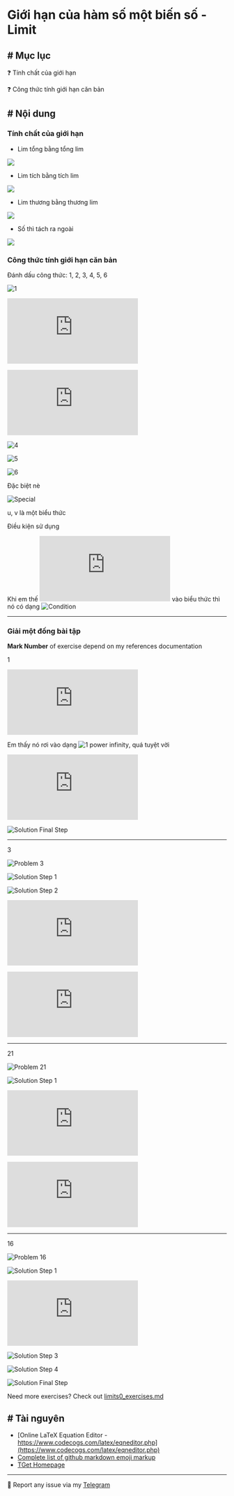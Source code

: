 # Giới hạn của hàm số một biến số - Limit
## # Mục lục
:question: Tính chất của giới hạn

:question: Công thức tính giới hạn căn bản

## # Nội dung
### Tính chất của giới hạn
- Lim tổng bằng tổng lim

![](https://latex.codecogs.com/gif.latex?\lim_{x&space;\to&space;x_0}[f(x)&space;\pm&space;g(x)]&space;=&space;\lim_{x&space;\to&space;x_0}f(x)&space;\pm&space;\lim_{x&space;\to&space;x_0}g(x))

- Lim tích bằng tích lim

![](https://latex.codecogs.com/gif.latex?\lim_{x&space;\to&space;x_0}f(x).g(x)&space;=&space;\lim_{x&space;\to&space;x_0}f(x).\lim_{x&space;\to&space;x_0}g(x))

- Lim thương bằng thương lim

![](https://latex.codecogs.com/gif.latex?\lim&space;\frac{f(x)}{g(x)}&space;=&space;\frac{\lim&space;f(x)}{\lim&space;g(x)})

- Số thì tách ra ngoài

![](https://latex.codecogs.com/gif.latex?\lim&space;k.f(x)&space;=&space;k.\lim&space;f(x))

### Công thức tính giới hạn căn bản
Đánh dấu công thức: 1, 2, 3, 4, 5, 6

![1](https://latex.codecogs.com/gif.latex?\lim_{x&space;\to&space;0}&space;\frac{\sin&space;x}{x}&space;=&space;1)

![2](https://latex.codecogs.com/gif.latex?%5Clim_%7B%5Calpha%5Cto%200%7D%281%20&plus;%20%5Calpha%29%5E%7B%5Cfrac%7B1%7D%7B%5Calpha%7D%7D%20%3De)

![3](https://latex.codecogs.com/gif.latex?%5Clim_%7Bx%20%5Cto%20%5Cinfty%7D%20%281%20&plus;%20%5Cfrac%7B1%7D%7Bx%7D%29%5Ex%20%3D%20e)

![4](https://latex.codecogs.com/gif.latex?\lim_{x&space;\to&space;0}&space;\frac{\ln(1&space;&plus;&space;x)}{x}&space;=&space;1)

![5](https://latex.codecogs.com/gif.latex?\lim_{x&space;\to&space;0}&space;\frac{a^x&space;-&space;1}{x}&space;=&space;\ln&space;a)

![6](https://latex.codecogs.com/gif.latex?\lim_{x&space;\to&space;0}&space;\frac{(1&plus;x)^{\alpha}&space;-&space;1}{x}&space;=&space;\alpha)

Đặc biệt nè

![Special](https://latex.codecogs.com/gif.latex?\dpi{150}&space;\lim_{x&space;\to&space;x_0}&space;u^v&space;=&space;e^{\lim&space;(u&space;-&space;1).v})

u, v là một biểu thức

Điều kiện sử dụng

Khi em thế ![x zero](https://latex.codecogs.com/gif.latex?x_0) vào biểu thức thì nó có dạng ![Condition](https://latex.codecogs.com/gif.latex?1^{\infty})

<!-- Test Link -->
<!-- https://testmoz.com/2144647/ Unstable-->
___

### Giải một đống bài tập
**Mark Number** of exercise depend on my references documentation

1

![Problem 1](https://latex.codecogs.com/gif.latex?%5Cdpi%7B150%7D%20%5Clim_%7Bx%20%5Cto%200%7D%20%281%20&plus;%20%5Csin%20x%29%5E%5Cfrac%7B2%7D%7Bx%7D)

Em thấy nó rơi vào dạng ![1 power infinity](https://latex.codecogs.com/gif.latex?1^{\infty}), quá tuyệt vời

![Solution Step 1](https://latex.codecogs.com/gif.latex?%5Cdpi%7B150%7D%20%3D%20e%5E%7B%5Clim%20%281%20&plus;%20%5Csin%20x%20-%201%29.%5Cfrac%7B2%7D%7Bx%7D%7D)

![Solution Final Step](https://latex.codecogs.com/gif.latex?\dpi{150}&space;=&space;e^{\lim&space;\frac{2.\sin&space;x}{x}}&space;=&space;e^2)

___

3

![Problem 3](https://latex.codecogs.com/gif.latex?\lim_{x&space;\to&space;0}&space;\frac{e^{ax}-e^{bx}}{x})

![Solution Step 1](https://latex.codecogs.com/gif.latex?=&space;\lim_{x&space;\to&space;0}&space;\frac{e^{ax}&space;-&space;1&space;-e^{bx}&space;&plus;&space;1}{x})

![Solution Step 2](https://latex.codecogs.com/gif.latex?=&space;\lim_{x&space;\to&space;0}&space;\frac{e^{ax}&space;-&space;1}{x}&space;-&space;\lim_{x&space;\to&space;0}\frac{e^{bx}&space;-&space;1}{x})

![Solution Step 3](https://latex.codecogs.com/gif.latex?=&space;\lim_{x&space;\to&space;0}&space;\frac{e^{ax}&space;-&space;1}{a.x}.a&space;-&space;\lim_{x&space;\to&space;0}\frac{e^{bx}&space;-&space;1}{bx}.b)

![Solution Final Step](https://latex.codecogs.com/gif.latex?=&space;a&space;-&space;b)

___

21

![Problem 21](https://latex.codecogs.com/gif.latex?\lim_{x&space;\to&space;0}&space;\frac{\sin&space;4x&space;-&space;\sin&space;3x}{e^x&space;-&space;1})

![Solution Step 1](https://latex.codecogs.com/gif.latex?=&space;\lim_{x&space;\to&space;0}&space;\frac{\sin&space;4x}{e^x&space;-&space;1}&space;-\lim_{x&space;\to&space;0}&space;\frac{\sin&space;3x}{e^x&space;-&space;1})

![Solution Step 2](https://latex.codecogs.com/gif.latex?%3D%20%5Clim_%7Bx%20%5Cto%200%7D%20%5Cfrac%7B%28%5Csin%204x%29.4x%7D%7B%28e%5Ex%20-%201%29.4x%7D%20-%5Clim_%7Bx%20%5Cto%200%7D%20%5Cfrac%7B%28%5Csin%203x%29.3x%7D%7B%28e%5Ex%20-%201%29.3x%7D)

![Solution Final Step](https://latex.codecogs.com/gif.latex?=&space;4&space;-&space;3&space;=1)

___

16

![Problem 16](https://latex.codecogs.com/gif.latex?\lim_{x&space;\to&space;0}&space;\frac{e^{\tan&space;3x}&space;-&space;1&space;&plus;&space;\sin&space;x}{\ln(1&plus;2x)})

![Solution Step 1](https://latex.codecogs.com/gif.latex?&space;=&space;\lim_{x&space;\to&space;0}&space;\frac{e^{\tan&space;3x}&space;-&space;1}{\ln(1&plus;2x)}&space;&plus;&space;\lim_{x&space;\to&space;0}&space;\frac{\sin&space;x}{\ln(1&plus;2x)})

![Solution Step 2](https://latex.codecogs.com/gif.latex?%5Cdpi%7B150%7D%20%3D%20%5Clim_%7Bx%20%5Cto%200%7D%20%5Cfrac%7B%28e%5E%7B%5Ctan%203x%7D%20-%201%29.%5Ctan3x%7D%7B%5Cfrac%7B%5Cln%281&plus;2x%29%7D%7B2x%7D.2x.%5Ctan3x%7D%20&plus;%20%5Clim_%7Bx%20%5Cto%200%7D%20%5Cfrac%7Bx.%5Csin%20x%7D%7B%5Cfrac%7B%5Cln%281&plus;2x%29%7D%7B2x%7D.2x.x%7D)

![Solution Step 3](https://latex.codecogs.com/gif.latex?\dpi{150}&space;=&space;\lim_{x\to0}\frac{\tan3x}{2x}&space;&plus;&space;\lim_{x\to0}\frac{1}{2})

![Solution Step 4](https://latex.codecogs.com/gif.latex?\dpi{150}&space;=&space;\lim_{x\to0}\frac{3x.\tan3x}{2x.3x}&space;&plus;&space;\lim_{x\to0}\frac{1}{2})

![Solution Final Step](https://latex.codecogs.com/gif.latex?\dpi{150}&space;=\frac{3}{2}&plus;\frac{1}{2}&space;=&space;2)

Need more exercises? Check out [limits0_exercises.md](https://gist.github.com/taiprogramer/ac592cdee69170ad40360eb80161a830)

## # Tài nguyên
- [Online LaTeX Equation Editor - https://www.codecogs.com/latex/eqneditor.php](https://www.codecogs.com/latex/eqneditor.php)
- [Complete list of github markdown emoji markup](https://gist.github.com/rxaviers/7360908)
- [TGet Homepage](/)
___

:love_letter: Report any issue via my [Telegram](https://t.me/taiprogramer)